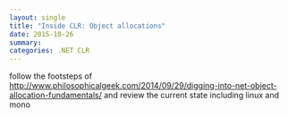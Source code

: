 ```yaml
---
layout: single
title: "Inside CLR: Object allocations"
date: 2015-10-26
summary:
categories: .NET CLR
---
```


follow the footsteps of http://www.philosophicalgeek.com/2014/09/29/digging-into-net-object-allocation-fundamentals/ and review the current state including linux and mono
